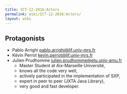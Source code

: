 ```yaml
---
title: ICT-12-2016:Actors
permalink: wiki/ICT-12-2016:Actors/
layout: wiki
---
```


Protagonists
------------

-   Pablo Arrighi pablo.arrighi@lif.univ-mrs.fr
-   Kévin Perrot kevin.perrot@lif.univ-mrs.fr
-   Julien Prudhomme julien.prudhomme@etu.univ-amu.fr
    -   Master Student at Aix-Marseille Université,
    -   knows all the code very well,
    -   actively participated in the implementation of SXP,
    -   expert in peer to peer (JXTA Java Library),
    -   very good and fast developer.

